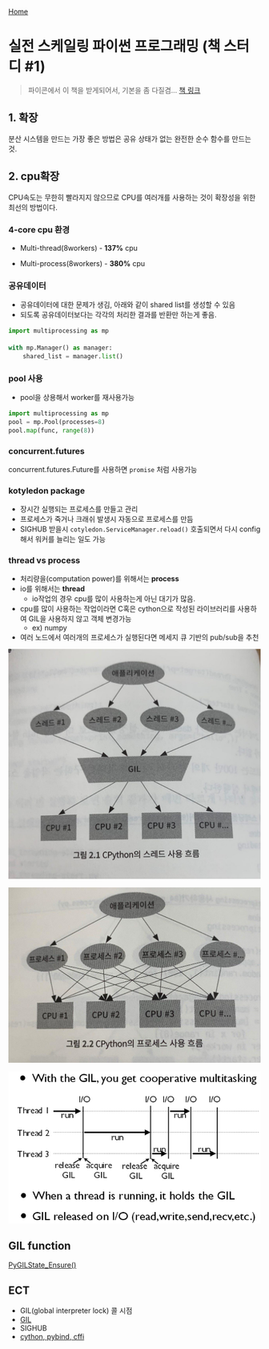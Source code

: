 [Home](/README.md)


# 실전 스케일링 파이썬 프로그래밍 (책 스터디 #1)
> 파이콘에서 이 책을 받게되어서, 기본을 좀 다질겸... [책 링크](http://www.yes24.com/Product/Goods/63747074)


## 1. 확장

분산 시스템을 만드는 가장 좋은 방법은 공유 상태가 없는 완전한 순수 함수를 만드는 것.



## 2. cpu확장

CPU속도는 무한히 빨라지지 않으므로 CPU를 여러개를 사용하는 것이 확장성을 위한 최선의 방법이다.



 ### 4-core cpu 환경

* Multi-thread(8workers) - **137%** cpu

* Multi-process(8workers) - **380%** cpu




### 공유데이터

* 공유데이터에 대한 문제가 생김, 아래와 같이 shared list를 생성할 수 있음
* 되도록 공유데이터보다는 각각의 처리한 결과를 반환만 하는게 좋음.

```python
import multiprocessing as mp

with mp.Manager() as manager:
    shared_list = manager.list()
```



### pool 사용

* pool을 상용해서 worker를 재사용가능

```python
import multiprocessing as mp
pool = mp.Pool(processes=8)
pool.map(func, range(8))
```



### concurrent.futures

concurrent.futures.Future를 사용하면  `promise`  처럼 사용가능



### kotyledon package

* 장시간 실행되는 프로세스를 만들고 관리
* 프로세스가 죽거나 크래쉬 발생시 자동으로 프로세스를 만듬
* SIGHUB 받을시 `cotyledon.ServiceManager.reload()` 호출되면서 다시 config해서 워커를 늘리는 일도 가능



### thread vs process

* 처리량을(computation power)를 위해서는 **process**
* io를 위해서는 **thread**
  * io작업의 경우 cpu를 많이 사용하는게 아닌 대기가 많음.
* cpu를 많이 사용하는 작업이라면 C혹은 cython으로 작성된 라이브러리를 사용하여 GIL을 사용하지 않고 객체 변경가능
  * ex) numpy
* 여러 노드에서 여러개의 프로세스가 실행된다면 메세지 큐 기반의 pub/sub을 추천

![](book-scaling-python-2-1.jpg)

![](book-scaling-python-2-2.jpg)

![](gil_cooperative_threading.png)





## GIL function

[PyGILState_Ensure()](https://github.com/python/cpython/blob/c4cacc8c5eab50db8da3140353596f38a01115ca/Python/pystate.c#L1275)



## ECT

* GIL(global interpreter lock) 콜 시점
* [GIL](https://icecube.wisc.edu/~dschultz/docs/slides/software_bootcamp/gil.html#4_)
* SIGHUB
* [cython, pybind, cffi](http://blog.behnel.de/posts/cython-pybind11-cffi-which-tool-to-choose.html)

